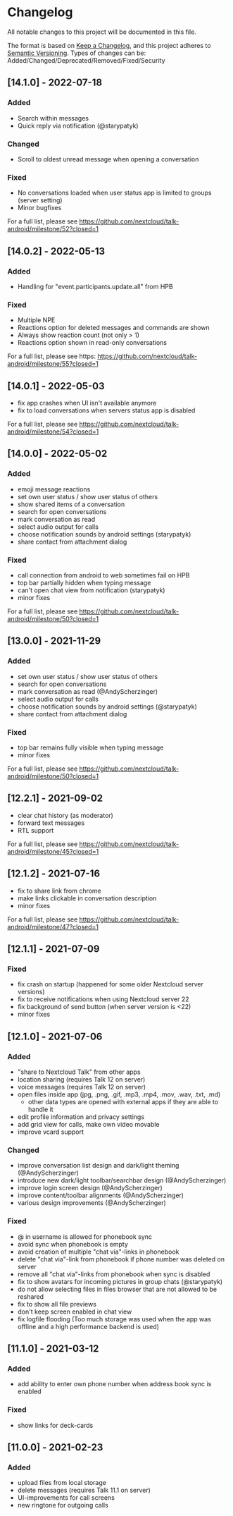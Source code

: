 # Changelog
All notable changes to this project will be documented in this file.

The format is based on [Keep a Changelog](https://keepachangelog.com/en/1.0.0/),
and this project adheres to [Semantic Versioning](https://semver.org/spec/v2.0.0.html).
Types of changes can be: Added/Changed/Deprecated/Removed/Fixed/Security

## [14.1.0] - 2022-07-18
### Added
- Search within messages
- Quick reply via notification (@starypatyk)
### Changed
- Scroll to oldest unread message when opening a conversation
### Fixed
- No conversations loaded when user status app is limited to groups (server setting)
- Minor bugfixes

For a full list, please see https://github.com/nextcloud/talk-android/milestone/52?closed=1

## [14.0.2] - 2022-05-13
### Added
- Handling for "event.participants.update.all" from HPB
### Fixed
- Multiple NPE
- Reactions option for deleted messages and commands are shown
- Always show reaction count (not only > 1)
- Reactions option shown in read-only conversations

For a full list, please see https: https://github.com/nextcloud/talk-android/milestone/55?closed=1

## [14.0.1] - 2022-05-03
- fix app crashes when UI isn't available anymore
- fix to load conversations when servers status app is disabled

For a full list, please see https://github.com/nextcloud/talk-android/milestone/54?closed=1

## [14.0.0] - 2022-05-02
### Added
- emoji message reactions
- set own user status / show user status of others
- show shared items of a conversation
- search for open conversations
- mark conversation as read
- select audio output for calls
- choose notification sounds by android settings (starypatyk)
- share contact from attachment dialog

### Fixed
- call connection from android to web sometimes fail on HPB 
- top bar partially hidden when typing message
- can't open chat view from notification (starypatyk)
- minor fixes

For a full list, please see https://github.com/nextcloud/talk-android/milestone/50?closed=1

## [13.0.0] - 2021-11-29
### Added
- set own user status / show user status of others
- search for open conversations
- mark conversation as read (@AndyScherzinger)
- select audio output for calls
- choose notification sounds by android settings (@starypatyk)
- share contact from attachment dialog

### Fixed
- top bar remains fully visible when typing message
- minor fixes

For a full list, please see https://github.com/nextcloud/talk-android/milestone/50?closed=1

## [12.2.1] - 2021-09-02
- clear chat history (as moderator)
- forward text messages
- RTL support

For a full list, please see https://github.com/nextcloud/talk-android/milestone/45?closed=1

## [12.1.2] - 2021-07-16
- fix to share link from chrome
- make links clickable in conversation description
- minor fixes

For a full list, please see https://github.com/nextcloud/talk-android/milestone/47?closed=1

## [12.1.1] - 2021-07-09
### Fixed
- fix crash on startup (happened for some older Nextcloud server versions)
- fix to receive notifications when using Nextcloud server 22
- fix background of send button (when server version is <22)
- minor fixes

## [12.1.0] - 2021-07-06
### Added
- "share to Nextcloud Talk" from other apps
- location sharing (requires Talk 12 on server)
- voice messages (requires Talk 12 on server)
- open files inside app (jpg, .png, .gif, .mp3, .mp4, .mov, .wav, .txt, .md)
    - other data types are opened with external apps if they are able to handle it
- edit profile information and privacy settings
- add grid view for calls, make own video movable
- improve vcard support

### Changed
- improve conversation list design and dark/light theming (@AndyScherzinger)
- introduce new dark/light toolbar/searchbar design (@AndyScherzinger)
- improve login screen design (@AndyScherzinger)
- improve content/toolbar alignments (@AndyScherzinger)
- various design improvements (@AndyScherzinger)

### Fixed
- @ in username is allowed for phonebook sync
- avoid sync when phonebook is empty
- avoid creation of multiple "chat via"-links in phonebook
- delete "chat via"-link from phonebook if phone number was deleted on server
- remove all "chat via"-links from phonebook when sync is disabled
- fix to show avatars for incoming pictures in group chats (@starypatyk)
- do not allow selecting files in files browser that are not allowed to be reshared
- fix to show all file previews
- don't keep screen enabled in chat view
- fix logfile flooding (Too much storage was used when the app was offline and a high performance backend is used)

## [11.1.0] - 2021-03-12
### Added
- add ability to enter own phone number when address book sync is enabled

### Fixed
- show links for deck-cards

## [11.0.0] - 2021-02-23
### Added
- upload files from local storage
- delete messages (requires Talk 11.1 on server)
- UI-improvements for call screens
- new ringtone for outgoing calls
